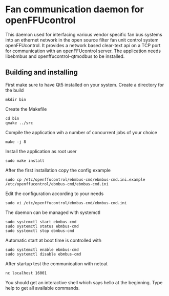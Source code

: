 # Fan communication daemon for openFFUcontrol
This daemon used for interfacing various vendor specific fan bus systems into an ethernet network in the open source filter fan unit control system openFFUcontrol.
It provides a network based clear-text api on a TCP port for communication
with an openFFUcontrol server. The application needs libebmbus and
openffucontrol-qtmodbus to be installed.

## Building and installing
First make sure to have Qt5 installed on your system.
Create a directory for the build
```
mkdir bin
```

Create the Makefile
```
cd bin
qmake ../src
```

Compile the application wih a number of concurrent jobs of your choice

```
make -j 8
```

Install the application as root user
```
sudo make install
```

After the first installation copy the config example
```
sudo cp /etc/openffucontrol/ebmbus-cmd/ebmbus-cmd.ini.example /etc/openffucontrol/ebmbus-cmd/ebmbus-cmd.ini
```

Edit the configuration according to your needs
```
sudo vi /etc/openffucontrol/ebmbus-cmd/ebmbus-cmd.ini
```

The daemon can be managed with systemctl
```
sudo systemctl start ebmbus-cmd
sudo systemctl status ebmbus-cmd
sudo systemctl stop ebmbus-cmd
```

Automatic start at boot time is controlled with 

```
sudo systemctl enable ebmbus-cmd
sudo systemctl disable ebmbus-cmd
```

After startup test the communication with netcat
```
nc localhost 16001
```
You should get an interactive shell which says hello at the beginning. Type
help to get all available commands.
